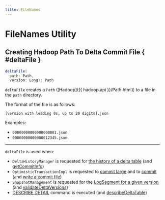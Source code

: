 ```yaml
---
title: FileNames
---
```


# FileNames Utility

## Creating Hadoop Path To Delta Commit File { #deltaFile }

```scala
deltaFile(
  path: Path,
  version: Long): Path
```

`deltaFile` creates a `Path` ([Hadoop]({{ hadoop.api }}/Path.html)) to a file in the `path` directory.

The format of the file is as follows:

```text
[version with leading 0s, up to 20 digits].json
```

Examples:

* `00000000000000000001.json`
* `00000000000000012345.json`

---

`deltaFile` is used when:

* `DeltaHistoryManager` is requested for [the history of a delta table](DeltaHistoryManager.md#getHistory) (and [getCommitInfo](DeltaHistoryManager.md#getCommitInfo))
* `OptimisticTransactionImpl` is requested to [commit large](OptimisticTransactionImpl.md#commitLarge) and to [commit](OptimisticTransactionImpl.md#doCommit) (and [write a commit file](OptimisticTransactionImpl.md#writeCommitFile))
* `SnapshotManagement` is requested for the [LogSegment for a given version](SnapshotManagement.md#getLogSegmentForVersion) (and [validateDeltaVersions](SnapshotManagement.md#validateDeltaVersions))
* [DESCRIBE DETAIL](commands/describe-detail/index.md) command is executed (and [describeDeltaTable](commands/describe-detail/DescribeDeltaDetailCommand.md#describeDeltaTable))

<!---
## Review Me

a| [[checkpointPrefix]] Creates a Hadoop `Path` for a file name with a given `version`:

```
[version][%020d].checkpoint
```

E.g. `00000000000000000005.checkpoint`
-->
